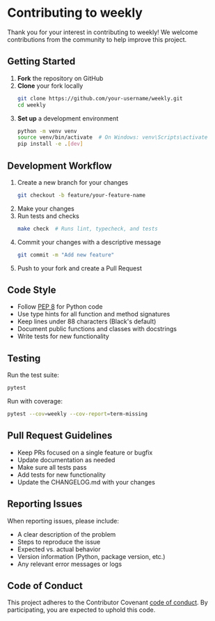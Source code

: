 # Contributing to weekly

Thank you for your interest in contributing to weekly! We welcome contributions from the community to help improve this project.

## Getting Started

1. **Fork** the repository on GitHub
2. **Clone** your fork locally
   ```bash
   git clone https://github.com/your-username/weekly.git
   cd weekly
   ```
3. **Set up** a development environment
   ```bash
   python -m venv venv
   source venv/bin/activate  # On Windows: venv\Scripts\activate
   pip install -e .[dev]
   ```

## Development Workflow

1. Create a new branch for your changes
   ```bash
   git checkout -b feature/your-feature-name
   ```
2. Make your changes
3. Run tests and checks
   ```bash
   make check  # Runs lint, typecheck, and tests
   ```
4. Commit your changes with a descriptive message
   ```bash
   git commit -m "Add new feature"
   ```
5. Push to your fork and create a Pull Request

## Code Style

- Follow [PEP 8](https://www.python.org/dev/peps/pep-0008/) for Python code
- Use type hints for all function and method signatures
- Keep lines under 88 characters (Black's default)
- Document public functions and classes with docstrings
- Write tests for new functionality

## Testing

Run the test suite:

```bash
pytest
```

Run with coverage:

```bash
pytest --cov=weekly --cov-report=term-missing
```

## Pull Request Guidelines

- Keep PRs focused on a single feature or bugfix
- Update documentation as needed
- Make sure all tests pass
- Add tests for new functionality
- Update the CHANGELOG.md with your changes

## Reporting Issues

When reporting issues, please include:

- A clear description of the problem
- Steps to reproduce the issue
- Expected vs. actual behavior
- Version information (Python, package version, etc.)
- Any relevant error messages or logs

## Code of Conduct

This project adheres to the Contributor Covenant [code of conduct](CODE_OF_CONDUCT.md). By participating, you are expected to uphold this code.
